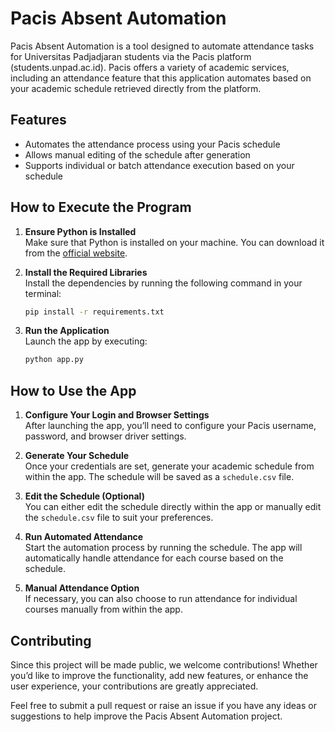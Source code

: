 # Pacis Absent Automation

Pacis Absent Automation is a tool designed to automate attendance tasks for Universitas Padjadjaran students via the Pacis platform (students.unpad.ac.id). Pacis offers a variety of academic services, including an attendance feature that this application automates based on your academic schedule retrieved directly from the platform.

## Features
- Automates the attendance process using your Pacis schedule
- Allows manual editing of the schedule after generation
- Supports individual or batch attendance execution based on your schedule

## How to Execute the Program

1. **Ensure Python is Installed**  
   Make sure that Python is installed on your machine. You can download it from the [official website](https://www.python.org/).
   
2. **Install the Required Libraries**  
   Install the dependencies by running the following command in your terminal:
   ```bash
   pip install -r requirements.txt
   ```
   
3. **Run the Application**  
   Launch the app by executing:
   ```bash
   python app.py
   ```

## How to Use the App

1. **Configure Your Login and Browser Settings**  
   After launching the app, you’ll need to configure your Pacis username, password, and browser driver settings.
   
2. **Generate Your Schedule**  
   Once your credentials are set, generate your academic schedule from within the app. The schedule will be saved as a `schedule.csv` file.

3. **Edit the Schedule (Optional)**  
   You can either edit the schedule directly within the app or manually edit the `schedule.csv` file to suit your preferences.
   
4. **Run Automated Attendance**  
   Start the automation process by running the schedule. The app will automatically handle attendance for each course based on the schedule.

5. **Manual Attendance Option**  
   If necessary, you can also choose to run attendance for individual courses manually from within the app.

## Contributing

Since this project will be made public, we welcome contributions! Whether you’d like to improve the functionality, add new features, or enhance the user experience, your contributions are greatly appreciated.

Feel free to submit a pull request or raise an issue if you have any ideas or suggestions to help improve the Pacis Absent Automation project.